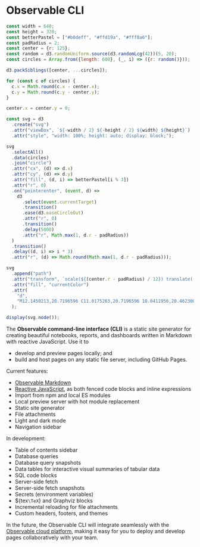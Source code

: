 # Observable CLI

```js
const width = 640;
const height = 320;
const betterPastel = ["#b0deff", "#ffd19a", "#fff8a6"];
const padRadius = 2;
const center = {r: 125};
const random = d3.randomUniform.source(d3.randomLcg(42))(5, 20);
const circles = Array.from({length: 600}, (_, i) => ({r: random()}));

d3.packSiblings([center, ...circles]);

for (const c of circles) {
  c.x = Math.round(c.x - center.x);
  c.y = Math.round(c.y - center.y);
}

center.x = center.y = 0;

const svg = d3
  .create("svg")
  .attr("viewBox", `${-width / 2} ${-height / 2} ${width} ${height}`)
  .attr("style", "width: 100%; height: auto; display: block;");

svg
  .selectAll()
  .data(circles)
  .join("circle")
  .attr("cx", (d) => d.x)
  .attr("cy", (d) => d.y)
  .attr("fill", (d, i) => betterPastel[i % 3])
  .attr("r", 0)
  .on("pointerenter", (event, d) =>
    d3
      .select(event.currentTarget)
      .transition()
      .ease(d3.easeCircleOut)
      .attr("r", 0)
      .transition()
      .delay(5000)
      .attr("r", Math.max(1, d.r - padRadius))
  )
  .transition()
  .delay((d, i) => i * 3)
  .attr("r", (d) => Math.round(Math.max(1, d.r - padRadius)));

svg
  .append("path")
  .attr("transform", `scale(${(center.r - padRadius) / 12}) translate(-12,-12)`)
  .attr("fill", "currentColor")
  .attr(
    "d",
    "M12.1450213,20.7196596 C11.0175263,20.7196596 10.0411956,20.4623004 9.216,19.9475745 C8.39080438,19.4328485 7.75761923,18.7343023 7.31642553,17.8519149 C6.87523184,16.9695275 6.55251166,16.0340475 6.34825532,15.0454468 C6.14399898,14.0568461 6.04187234,12.990644 6.04187234,11.8468085 C6.04187234,10.9971021 6.09497819,10.1841741 6.20119149,9.408 C6.30740479,8.63182591 6.50348793,7.84340826 6.78944681,7.0427234 C7.07540569,6.24203855 7.44306158,5.54757741 7.89242553,4.95931915 C8.34178948,4.37106089 8.93003892,3.89310822 9.65719149,3.52544681 C10.3843441,3.1577854 11.2136124,2.97395745 12.1450213,2.97395745 C13.2725163,2.97395745 14.2488469,3.23131658 15.0740426,3.74604255 C15.8992382,4.26076853 16.5324233,4.95931474 16.973617,5.84170213 C17.4148107,6.72408952 17.7375309,7.65956953 17.9417872,8.64817021 C18.1460436,9.6367709 18.2481702,10.702973 18.2481702,11.8468085 C18.2481702,12.6965149 18.1950644,13.5094429 18.0888511,14.285617 C17.9826378,15.0617911 17.7824696,15.8502088 17.4883404,16.6508936 C17.1942113,17.4515785 16.8265554,18.1460396 16.3853617,18.7342979 C15.944168,19.3225561 15.3600036,19.8005088 14.6328511,20.1681702 C13.9056985,20.5358316 13.0764302,20.7196596 12.1450213,20.7196596 Z M14.245196,13.9469832 C14.8285807,13.3635984 15.1202688,12.6635472 15.1202688,11.8468085 C15.1202688,11.0300698 14.8358729,10.3300186 14.2670728,9.74663382 C13.6982726,9.16324904 12.9909292,8.87156103 12.1450213,8.87156103 C11.2991134,8.87156103 10.5917699,9.16324904 10.0229698,9.74663382 C9.45416961,10.3300186 9.1697738,11.0300698 9.1697738,11.8468085 C9.1697738,12.6635472 9.45416961,13.3635984 10.0229698,13.9469832 C10.5917699,14.530368 11.2991134,14.822056 12.1450213,14.822056 C12.9909292,14.822056 13.6909804,14.530368 14.245196,13.9469832 Z M12,24 C18.627417,24 24,18.627417 24,12 C24,5.372583 18.627417,0 12,0 C5.372583,0 0,5.372583 0,12 C0,18.627417 5.372583,24 12,24 Z"
  );

display(svg.node());
```

The **Observable command-line interface (CLI)** is a static site generator for creating beautiful notebooks, reports, and dashboards written in Markdown with reactive JavaScript. Use it to

- develop and preview pages locally; and
- build and host pages on any static file server, including GitHub Pages.

Current features:

- [Observable Markdown](./markdown)
- [Reactive JavaScript](./javascript/), as both fenced code blocks and inline expressions
- Import from npm and local ES modules
- Local preview server with hot module replacement
- Static site generator
- File attachments
- Light and dark mode
- Navigation sidebar

In development:

- Table of contents sidebar
- Database queries
- Database query snapshots
- Data tables for interactive visual summaries of tabular data
- SQL code blocks
- Server-side fetch
- Server-side fetch snapshots
- Secrets (environment variables)
- ${tex`\TeX`} and Graphviz blocks
- Incremental reloading for file attachments
- Custom headers, footers, and themes

In the future, the Observable CLI will integrate seamlessly with the [Observable cloud platform](https://observablehq.com), making it easy for you to deploy and develop pages collaboratively with your team.

